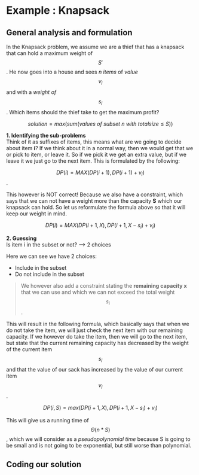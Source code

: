 # Example : Knapsack
## General analysis and formulation
In the Knapsack problem, we assume we are a thief that has a knapsack that can hold a maximum weight of $$S'$$. He now goes into a house and sees *n items* of *value $$v_i$$* and with a *weight of $$s_i$$*. Which items should the thief take to get the maximum profit?

$$solution = max(sum(values~of~subset~n~with~totalsize ≤ S))$$

**1. Identifying the sub-problems**<br />
Think of it as suffixes of items, this means what are we going to decide about item **i**? If we think about it in a normal way, then we would get that we or pick to item, or leave it. So if we pick it we get an extra value, but if we leave it we just go to the next item. This is formulated by the following: 

$$DP(i) = MAX(DP(i +1), DP(i + 1) + v_i)$$.

This however is NOT correct! Because we also have a constraint, which says that we can not have a weight more than the capacity **S** which our knapsack can hold. So let us reformulate the formula above so that it will keep our weight in mind.

$$DP(i) = MAX(DP(i + 1, X), DP(i + 1, X - s_i) + v_i)$$

**2. Guessing**<br />
Is item i in the subset or not? --> 2 choices

Here we can see we have 2 choices:
* Include in the subset
* Do not include in the subset

> We however also add a constraint stating the **remaining capacity x** that we can use and which we can not exceed the total weight $$s_i$$.

This will result in the following formula, which basically says that when we do not take the item, we will just check the next item with our remaining capacity. If we however do take the item, then we will go to the next item, but state that the current remaining capacity has decreased by the weight of the current item $$s_i$$ and that the value of our sack has increased by the value of our current item $$v_i$$.

$$DP(i,S) = max(DP(i + 1, X), DP(i + 1, X - s_i) + v_i)$$

This will give us a running time of $$Θ(n * S)$$, which we will consider as a *pseudopolynomial time* because S is going to be small and is not going to be exponential, but still worse than polynomial.
## Coding our solution